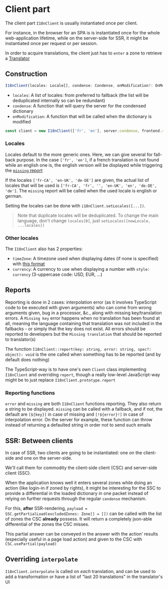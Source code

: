 # Client part

The client part `I18nClient` is usually instantiated once per client.

For instance, in the browser for an SPA is is instantiated once for the whole web-application lifetime, while on the server-side for SSR, it might be instantiated once per request or per session.

In order to acquire translations, the client just has to `enter` a zone to retrieve a [Translator](./translator.md)

## Construction

```ts
I18nClient(locales: Locale[], condense: Condense, onModification?: OnModification)
```

- `locales`: A list of locales: from preferred to fallback (the list will be deduplicated internally so can be redundant)
- `condense`: A function that will query the server for the condensed dictionary
- `onModification`: A function that will be called when the dictionary is modified

```ts
const client = new I18nClient(['fr', 'en'], server.condense, frontend.refreshTexts)
```

### Locales

Locales default to the more generic ones. Here, we can give several for fall-back purpose. In the case `['fr', 'en']`, if a french translation is not found while an english one is, the english version will be displayed while triggering the [`missing` report](./client.md#reports)

If the locales `['fr-CA', 'en-UK', 'de-DE']` are given, the actual list of locales that will be used is `['fr-CA', 'fr', '', 'en-UK', 'en', 'de-DE', 'de']`. The `missing` report will be called when the used locale is english or german.

Setting the locales can be done with `i18nClient.setLocales([...])`.

> Note that duplicate locales will be deduplicated. To change the main language, don't change `locales[0]`, just `setLocales([newLocale, ...locales])`

### Other locales

The `I18nClient` also has 2 properties:

- `timeZone`: A timezone used when displaying dates (if none is specified) with [this format](https://developer.mozilla.org/en-US/docs/Web/JavaScript/Reference/Global_Objects/Intl/DateTimeFormat)
- `currency`: A currency to use when displaying a number with `style: currency` (3-uppercase code: USD, EUR, ...)

## Reports

Reporting is done in 2 cases: interpolation error (as it involves TypeScript code to be executed with given arguments) who can come from wrong arguments given, bug in a processor, &c., along with missing key/translation errors. A `Missing key` error happens when no translation has been found at all, meaning the language containing that translation was not included in the fallbacks - or simply that the key does not exist. All errors should be reported to developers but the `Missing translation` that should be reported to translator(s)

The function `I18nClient::report(key: string, error: string, spec?: object): void` is the one called when something has to be reported (and by default does nothing)

The TypeScript-way is to have one's own `Client` class implementing `I18nClient` and overriding `report`, though a really low-level JavaScript-way might be to just replace `I18nClient.prototype.report`

### Reporting functions

`error` and `missing` are both `I18nClient` functions reporting. They also return a string to be displayed. `missing` can be called with a fallback, and if not, the default are `[${key}]` in case of missing and `[!${error}!]` in case of interpolation error.
On the server for example, these function can throw instead of returning a defaulted string in order not to send such emails

## SSR: Between clients

In case of SSR, two clients are going to be instantiated: one on the client-side and one on the server-side.

We'll call them for commodity the client-side client (CSC) and server-side client (SSC).

When the application knows well it enters several zones while doing an action (like login-in if zoned by rights), it might be interesting for the SSC to provide a differential in the loaded dictionary in one packet instead of relying on further requests through the regular `condense` mechanism.

For this, **after** SSR-rendering, `payload = SSC.getPartialLoad(excludedZones: Zone[] = [])` can be called with the list of zones the CSC **already** possess. It will return a completely json-able differential of the zones the CSC misses.

This partial answer can be conveyed in the answer with the action' results (especially useful in a page load action) and given to the CSC with `CSC.usePartial(payload)`

## Overriding `interpolate`

`I18nClient.interpolate` is called on _each_ translation, and can be used to add a transformation or have a list of "last 20 translations" in the translator's UI
